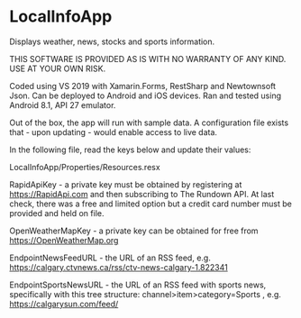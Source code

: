 # LocalInfoApp
Displays weather, news, stocks and sports information.

THIS SOFTWARE IS PROVIDED AS IS WITH NO WARRANTY OF ANY KIND. USE AT YOUR OWN RISK.

Coded using VS 2019 with Xamarin.Forms, RestSharp and Newtownsoft Json. Can be deployed to Android and iOS devices. Ran and tested using Android 8.1, API 27 emulator.

Out of the box, the app will run with sample data. A configuration file exists that - upon updating - would enable access to live data.

In the following file, read the keys below and update their values:

LocalInfoApp/Properties/Resources.resx

RapidApiKey - a private key must be obtained by registering at https://RapidApi.com and then subscribing to The Rundown API. At last check, there was a free and limited option but a credit card number must be provided and held on file.

OpenWeatherMapKey -  a private key can be obtained for free from https://OpenWeatherMap.org

EndpointNewsFeedURL - the URL of an RSS feed, e.g. https://calgary.ctvnews.ca/rss/ctv-news-calgary-1.822341

EndpointSportsNewsURL - the URL of an RSS feed with sports news, specifically with this tree structure: channel>item>category=Sports , e.g. https://calgarysun.com/feed/
